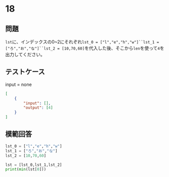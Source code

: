 # 18
## 問題

`lst`に、インデックスの0~2にそれぞれ`lst_0 = ["l","e","h","w"]``lst_1 = ["ろ","お","な"]``lst_2 = [10,70,60]`を代入した後、そこから`len`を使って`4`を出力してください。

## テストケース
input = none
```json
[
	{
		"input": [],
		"output": [4]
	}
]
```

## 模範回答
```python
lst_0 = ["l","e","h","w"]
lst_1 = ["ろ","お","な"]
lst_2 = [10,70,60]

lst = [lst_0,lst_1,lst_2]
print(min(lst[0]))
```